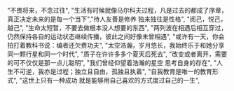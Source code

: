 "不畏将来，不念过往",
"生活有时候就像马尔科夫过程，凡是过去的都成了序章，真正决定未来的是每一个当下","待人友善是修养 独来独往是性格",
"阅己，悦己，越己",
"生命太短暂，不要去做根本没人想要的东西",
"两列波在相遇后相互穿过，仍然保持各自的运动状态继续传播，彼此之间好像未曾相遇",
"或许有一天，你会拍打着教科书说：编者还欠费功夫",
"太空浩瀚，岁月悠长，我始终乐于和她分享同一颗行星和同一个时代",
"质子在许许多多个夏天后死去",
"改变或者离开，需要的可不仅仅是那一点儿聪明",
"我们曾经仰望着浩瀚的星空 思考自身的存在",
"人生不可逆，我亦是过程；独立且自由，孤独且执着",
"自我教育是唯一的教育形式",
"这世上只有一种成功 就是能够用自己喜欢的方式度过自己的一生",
                    